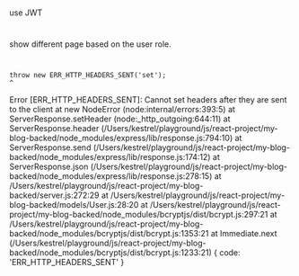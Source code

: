 #

use JWT


#

show different page based on the user role.



#

    throw new ERR_HTTP_HEADERS_SENT('set');
    ^

Error [ERR_HTTP_HEADERS_SENT]: Cannot set headers after they are sent to the client
    at new NodeError (node:internal/errors:393:5)
    at ServerResponse.setHeader (node:_http_outgoing:644:11)
    at ServerResponse.header (/Users/kestrel/playground/js/react-project/my-blog-backed/node_modules/express/lib/response.js:794:10)
    at ServerResponse.send (/Users/kestrel/playground/js/react-project/my-blog-backed/node_modules/express/lib/response.js:174:12)
    at ServerResponse.json (/Users/kestrel/playground/js/react-project/my-blog-backed/node_modules/express/lib/response.js:278:15)
    at /Users/kestrel/playground/js/react-project/my-blog-backed/server.js:272:29
    at /Users/kestrel/playground/js/react-project/my-blog-backed/models/User.js:28:20
    at /Users/kestrel/playground/js/react-project/my-blog-backed/node_modules/bcryptjs/dist/bcrypt.js:297:21
    at /Users/kestrel/playground/js/react-project/my-blog-backed/node_modules/bcryptjs/dist/bcrypt.js:1353:21
    at Immediate.next (/Users/kestrel/playground/js/react-project/my-blog-backed/node_modules/bcryptjs/dist/bcrypt.js:1233:21) {
  code: 'ERR_HTTP_HEADERS_SENT'
}
